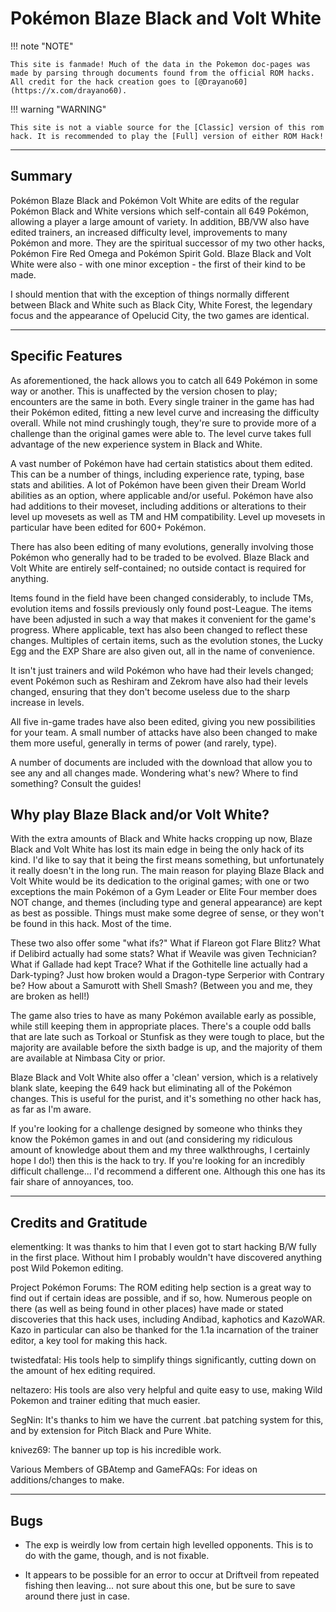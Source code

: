 # Pokémon Blaze Black and Volt White

!!! note "NOTE"

    This site is fanmade! Much of the data in the Pokemon doc-pages was made by parsing through documents found from the official ROM hacks. All credit for the hack creation goes to [@Drayano60](https://x.com/drayano60).

!!! warning "WARNING"

    This site is not a viable source for the [Classic] version of this rom hack. It is recommended to play the [Full] version of either ROM Hack!

---

## Summary

Pokémon Blaze Black and Pokémon Volt White are edits of the regular Pokémon Black and White versions which self-contain all 649 Pokémon, allowing a player a large amount of variety. In addition, BB/VW also have edited trainers, an increased difficulty level, improvements to many Pokémon and more. They are the spiritual successor of my two other hacks, Pokémon Fire Red Omega and Pokémon Spirit Gold. Blaze Black and Volt White were also - with one minor exception - the first of their kind to be made.

I should mention that with the exception of things normally different between Black and White such as Black City, White Forest, the legendary focus and the appearance of Opelucid City, the two games are identical.

---

## Specific Features

As aforementioned, the hack allows you to catch all 649 Pokémon in some way or another. This is unaffected by the version chosen to play; encounters are the same in both.
Every single trainer in the game has had their Pokémon edited, fitting a new level curve and increasing the difficulty overall. While not mind crushingly tough, they're sure to provide more of a challenge than the original games were able to. The level curve takes full advantage of the new experience system in Black and White.

A vast number of Pokémon have had certain statistics about them edited. This can be a number of things, including experience rate, typing, base stats and abilities. A lot of Pokémon have been given their Dream World abilities as an option, where applicable and/or useful.
Pokémon have also had additions to their moveset, including additions or alterations to their level up movesets as well as TM and HM compatibility. Level up movesets in particular have been edited for 600+ Pokémon.

There has also been editing of many evolutions, generally involving those Pokémon who generally had to be traded to be evolved. Blaze Black and Volt White are entirely self-contained; no outside contact is required for anything.

Items found in the field have been changed considerably, to include TMs, evolution items and fossils previously only found post-League. The items have been adjusted in such a way that makes it convenient for the game's progress. Where applicable, text has also been changed to reflect these changes. Multiples of certain items, such as the evolution stones, the Lucky Egg and the EXP Share are also given out, all in the name of convenience.

It isn't just trainers and wild Pokémon who have had their levels changed; event Pokémon such as Reshiram and Zekrom have also had their levels changed, ensuring that they don't become useless due to the sharp increase in levels.

All five in-game trades have also been edited, giving you new possibilities for your team.
A small number of attacks have also been changed to make them more useful, generally in terms of power (and rarely, type).

A number of documents are included with the download that allow you to see any and all changes made. Wondering what's new? Where to find something? Consult the guides!

## Why play Blaze Black and/or Volt White?

With the extra amounts of Black and White hacks cropping up now, Blaze Black and Volt White has lost its main edge in being the only hack of its kind. I'd like to say that it being the first means something, but unfortunately it really doesn't in the long run. The main reason for playing Blaze Black and Volt White would be its dedication to the original games; with one or two exceptions the main Pokémon of a Gym Leader or Elite Four member does NOT change, and themes (including type and general appearance) are kept as best as possible. Things must make some degree of sense, or they won't be found in this hack. Most of the time.

These two also offer some "what ifs?" What if Flareon got Flare Blitz? What if Delibird actually had some stats? What if Weavile was given Technician? What if Gallade had kept Trace? What if the Gothitelle line actually had a Dark-typing? Just how broken would a Dragon-type Serperior with Contrary be? How about a Samurott with Shell Smash? (Between you and me, they are broken as hell!)

The game also tries to have as many Pokémon available early as possible, while still keeping them in appropriate places. There's a couple odd balls that are late such as Torkoal or Stunfisk as they were tough to place, but the majority are available before the sixth badge is up, and the majority of them are available at Nimbasa City or prior.

Blaze Black and Volt White also offer a 'clean' version, which is a relatively blank slate, keeping the 649 hack but eliminating all of the Pokémon changes. This is useful for the purist, and it's something no other hack has, as far as I'm aware.

If you're looking for a challenge designed by someone who thinks they know the Pokémon games in and out (and considering my ridiculous amount of knowledge about them and my three walkthroughs, I certainly hope I do!) then this is the hack to try. If you're looking for an incredibly difficult challenge... I'd recommend a different one. Although this one has its fair share of annoyances, too.

---

## Credits and Gratitude

elementking: It was thanks to him that I even got to start hacking B/W fully in the first place. Without him I probably wouldn't have discovered anything post Wild Pokemon editing.

Project Pokémon Forums: The ROM editing help section is a great way to find out if certain ideas are possible, and if so, how. Numerous people on there (as well as being found in other places) have made or stated discoveries that this hack uses, including Andibad, kaphotics and KazoWAR. Kazo in particular can also be thanked for the 1.1a incarnation of the trainer editor, a key tool for making this hack.

twistedfatal: His tools help to simplify things significantly, cutting down on the amount of hex editing required.

neltazero: His tools are also very helpful and quite easy to use, making Wild Pokemon and trainer editing that much easier.

SegNin: It's thanks to him we have the current .bat patching system for this, and by extension for Pitch Black and Pure White.

knivez69: The banner up top is his incredible work.

Various Members of GBAtemp and GameFAQs: For ideas on additions/changes to make.

---

## Bugs

- The exp is weirdly low from certain high levelled opponents. This is to do with the game, though, and is not fixable.

- It appears to be possible for an error to occur at Driftveil from repeated fishing then leaving... not sure about this one, but be sure to save around there just in case.
